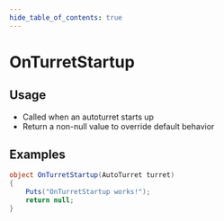 ```yaml
---
hide_table_of_contents: true
---
```


# OnTurretStartup

## Usage

* Called when an autoturret starts up
* Return a non-null value to override default behavior

## Examples

```csharp title=""
object OnTurretStartup(AutoTurret turret)
{
    Puts("OnTurretStartup works!");
    return null;
}
```
